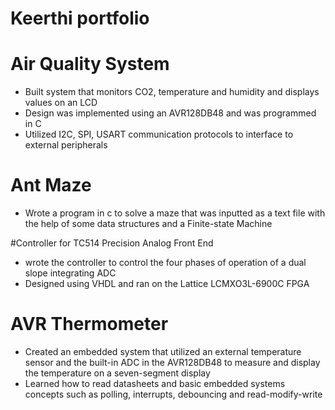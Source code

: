 
# Keerthi portfolio 


# Air Quality System							                   		        	                        
-	Built system that monitors CO2, temperature and humidity and displays values on an LCD
-	Design was implemented using an AVR128DB48 and was programmed in C
-	Utilized I2C, SPI, USART communication protocols to interface to external peripherals

# Ant Maze   												 
-	Wrote a program in c to solve a maze that was inputted as a text file with the help of some data structures 
  and a Finite-state Machine

#Controller for TC514 Precision Analog Front End         				           
-	wrote the controller to control the four phases of operation of a dual slope integrating ADC
-	Designed using VHDL and ran on the Lattice LCMXO3L-6900C FPGA

# AVR Thermometer   						
-	Created an embedded system that utilized an external temperature sensor and the built-in ADC in the AVR128DB48 to measure and display the temperature on a seven-segment display
-	Learned how to read datasheets and basic embedded systems concepts such as polling, interrupts, debouncing and read-modify-write
